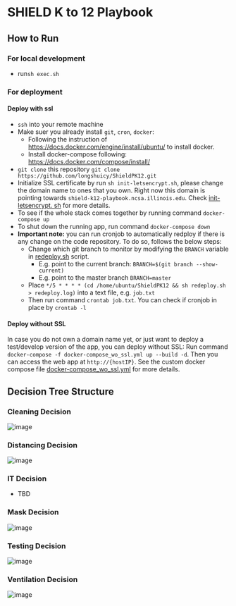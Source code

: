 # SHIELD K to 12 Playbook

## How to Run

### For local development
- run`sh exec.sh`

### For deployment
#### Deploy with ssl
- `ssh` into your remote machine
- Make suer you already install `git`, `cron`, `docker`: 
  - Following the instruction of https://docs.docker.com/engine/install/ubuntu/ to install docker.
  - Install docker-compose following: https://docs.docker.com/compose/install/
- `git clone` this repository `git clone https://github.com/longshuicy/ShieldPK12.git`
- Initialize SSL certificate by run `sh init-letsencrypt.sh`, please change the domain name to ones that you 
  own. Right now this domain is pointing towards `shield-k12-playbook.ncsa.illinois.edu`. Check [init-letsencrypt.
  sh](init-letsencrypt.sh) for more details.
- To see if the whole stack comes together by running command `docker-compose up`
- To shut down the running app, run command `docker-compose down`  
- **Important note:** you can run cronjob to automatically redploy if there is any change on the code repository. 
  To do so, follows the below steps:
    - Change which git branch to monitor by modifying the `BRANCH` variable in [redeploy.sh](redeploy.sh) script. 
      - E.g. point to the current branch: `BRANCH=$(git branch --show-current)`
      - E.g. point to the master branch `BRANCH=master`
    - Place `*/5 * * * * (cd /home/ubuntu/ShieldPK12 && sh redeploy.sh > redeploy.log)` into a text file, e.g. 
      `job.txt`
    - Then run command `crontab job.txt`. You can check if cronjob in place by `crontab -l`
  
#### Deploy without SSL
In case you do not own a domain name yet, or just want to deploy a test/develop version of the app, you can deploy 
without SSL: Run command `docker-compose -f docker-compose_wo_ssl.yml up --build -d`. Then you can access the 
web app at `http://{hostIP}`. See the custom docker compose file [docker-compose_wo_ssl.yml](docker-compose_wo_ssl.yml)
for more details.

## Decision Tree Structure
### Cleaning Decision
![image](test/cleaning_decision_graph.png)

### Distancing Decision
![image](test/distancing_decision_graph.png)

### IT Decision
- TBD

### Mask Decision
![image](test/mask_decision_graph.png)

### Testing Decision
![image](test/testing_decision_graph.png)

### Ventilation Decision
![image](test/ventilation_decision_graph.png)